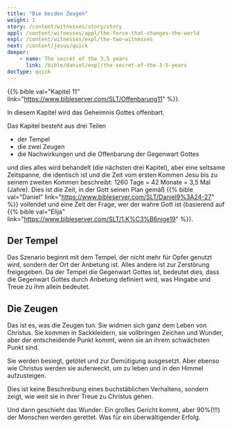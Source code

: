 ```yaml
---
title: "Die beiden Zeugen"
weight: 1
story: /content/witnesses/story/story
appl: /content/witnesses/appl/the-force-that-changes-the-world
expl: /content/witnesses/expl/the-two-witnesses
next: /content/jesus/quick
deeper:
    - name: The secret of the 3,5 years
      link: /bible/daniel/expl/the-secret-of-the-3-5-years
docType: quick
---
```



{{% bible val="Kapitel 11" link="https://www.bibleserver.com/SLT/Offenbarung11" %}}.

In diesem Kapitel wird das Geheimnis Gottes offenbart. 

Das Kapitel besteht aus drei Teilen
- der Tempel
- die zwei Zeugen
- die Nachwirkungen und die Offenbarung der Gegenwart Gottes

und dies alles wird behandelt (die nächsten drei Kapitel), aber eine seltsame Zeitspanne, die identisch ist und die Zeit vom ersten Kommen Jesu bis zu seinem zweiten Kommen beschreibt: 1260 Tage = 42 Monate = 3,5 Mal (Jahre). Dies ist die Zeit, in der Gott seinen Plan gemäß {{% bible val="Daniel" link="https://www.bibleserver.com/SLT/Daniel9%3A24-27" %}} vollendet und eine Zeit der Frage, wer der wahre Gott ist (basierend auf {{% bible val="Elija" link="https://www.bibleserver.com/SLT/1.K%C3%B6nige19" %}}.

## Der Tempel

Das Szenario beginnt mit dem Tempel, der nicht mehr für Opfer genutzt wird, sondern der Ort der Anbetung ist. Alles andere ist zur Zerstörung freigegeben. Da der Tempel die Gegenwart Gottes ist, bedeutet dies, dass die Gegenwart Gottes durch Anbetung definiert wird, was Hingabe und Treue zu ihm allein bedeutet.

## Die Zeugen

Das ist es, was die Zeugen tun. Sie widmen sich ganz dem Leben von Christus. Sie kommen in Sackkleidern, sie vollbringen Zeichen und Wunder, aber der entscheidende Punkt kommt, wenn sie an ihrem schwächsten Punkt sind.

Sie werden besiegt, getötet und zur Demütigung ausgesetzt. Aber ebenso wie Christus werden sie auferweckt, um zu leben und in den Himmel aufzusteigen. 

Dies ist keine Beschreibung eines buchstäblichen Verhaltens, sondern zeigt, wie weit sie in ihrer Treue zu Christus gehen.

Und dann geschieht das Wunder: Ein großes Gericht kommt, aber 90%(!!!) der Menschen werden gerettet. Was für ein überwältigender Erfolg.